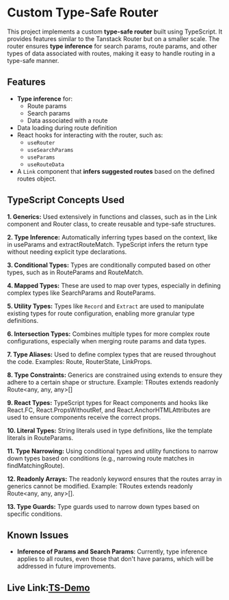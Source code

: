 # Custom Type-Safe Router

This project implements a custom **type-safe router** built using TypeScript. It provides features similar to the Tanstack Router but on a smaller scale. The router ensures **type inference** for search params, route params, and other types of data associated with routes, making it easy to handle routing in a type-safe manner.

## Features

- **Type inference** for:
  - Route params
  - Search params
  - Data associated with a route
- Data loading during route definition
- React hooks for interacting with the router, such as:
  - `useRouter`
  - `useSearchParams`
  - `useParams`
  - `useRouteData`
- A `Link` component that **infers suggested routes** based on the defined routes object.

## TypeScript Concepts Used

**1. Generics:** Used extensively in functions and classes, such as in the Link component and Router class, to create reusable and type-safe structures. 

**2. Type Inference:** Automatically inferring types based on the context, like in useParams and extractRouteMatch. TypeScript infers the return type without needing explicit type declarations.

**3. Conditional Types:** Types are conditionally computed based on other types, such as in RouteParams and RouteMatch.

**4. Mapped Types:** These are used to map over types, especially in defining complex types like SearchParams and RouteParams.

**5. Utility Types:** Types like `Record` and `Extract` are used to manipulate existing types for route configuration, enabling more granular type definitions.

**6. Intersection Types:** Combines multiple types for more complex route configurations, especially when merging route params and data types.

**7. Type Aliases:** Used to define complex types that are reused throughout the code. Examples: Route, RouterState, LinkProps.

**8. Type Constraints:** Generics are constrained using extends to ensure they adhere to a certain shape or structure. Example: TRoutes extends readonly Route<any, any, any>[]

**9. React Types:** TypeScript types for React components and hooks like React.FC, React.PropsWithoutRef, and React.AnchorHTMLAttributes are used to ensure components receive the correct props.

**10. Literal Types:** String literals used in type definitions, like the template literals in RouteParams<TPath>.

**11. Type Narrowing:** Using conditional types and utility functions to narrow down types based on conditions (e.g., narrowing route matches in findMatchingRoute).

**12. Readonly Arrays:** The readonly keyword ensures that the routes array in generics cannot be modified. Example: TRoutes extends readonly Route<any, any, any>[].

**13. Type Guards:** Type guards used to narrow down types based on specific conditions.

## Known Issues

- **Inference of Params and Search Params**: Currently, type inference applies to all routes, even those that don't have params, which will be addressed in future improvements.

## Live Link:[TS-Demo](https://typesafe-router.netlify.app)

